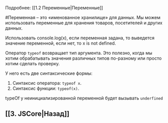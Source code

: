 Подробнее: [[1.2 Переменные|Переменные]]

#Переменная – это «именованное хранилище» для данных. Мы можем использовать переменные для хранения товаров, посетителей и других данных.

Использовать console.log(x), если переменная задана, то выведется значение переменной, если нет, то x is not defined.

Оператор `typeof` возвращает тип аргумента. Это полезно, когда мы хотим обрабатывать значения различных типов по-разному или просто хотим сделать проверку.

У него есть две синтаксические формы:

1.  Синтаксис оператора: `typeof x`.
2.  Синтаксис функции: `typeof(x)`.

typeOf у неинициализированной переменной будет вызывать `underfined`

## [[3. JSCore|Назад]]